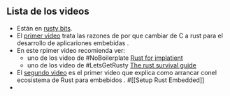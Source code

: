 ## Lista de los videos
- Están en [rusty bits](https://www.youtube.com/@therustybits/videos?view=0&sort=dd&shelf_id=2).
- El [primer video](https://www.youtube.com/watch?v=YXvebHRn8hs&t) trata las razones de por que cambiar de C a rust para el desarrollo de aplicariones embebidas .
- En este rpimer video recomienda ver:
	- uno de los video de #NoBoilerplate [Rust for implatient](https://www.youtube.com/watch?v=br3GIIQeefY&t=0s)
	- uno de los video de #LetsGetRusty [The rust survival guide](https://www.youtube.com/watch?v=usJDUSrcwqI&t=0s)
- El [segundo video](https://www.youtube.com/watch?v=TOAynddiu5M&t=0s) es el primer video que explica como arrancar conel ecosistema de Rust para embebidos . #[[Setup Rust Embedded]]
-